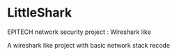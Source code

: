 # LittleShark
EPITECH network security project : Wireshark like

A wireshark like project with basic network stack recode
